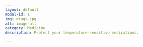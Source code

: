 ```yaml
---
layout: default
modal-id: 1
img: drugs.jpg
alt: image-alt
category: Medicine
description: Protect your temperature-sensitive medications.

---
```

